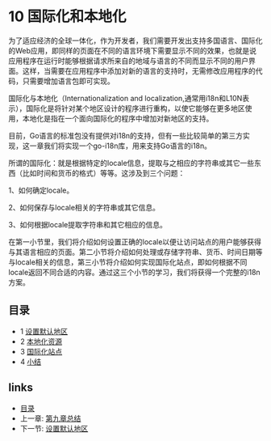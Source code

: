 # 10 国际化和本地化
为了适应经济的全球一体化，作为开发者，我们需要开发出支持多国语言、国际化的Web应用，即同样的页面在不同的语言环境下需要显示不同的效果，也就是说应用程序在运行时能够根据请求所来自的地域与语言的不同而显示不同的用户界面。这样，当需要在应用程序中添加对新的语言的支持时，无需修改应用程序的代码，只需要增加语言包即可实现。

国际化与本地化（Internationalization and localization,通常用i18n和L10N表示），国际化是将针对某个地区设计的程序进行重构，以使它能够在更多地区使用，本地化是指在一个面向国际化的程序中增加对新地区的支持。

目前，Go语言的标准包没有提供对i18n的支持，但有一些比较简单的第三方实现，这一章我们将实现一个go-i18n库，用来支持Go语言的i18n。

所谓的国际化：就是根据特定的locale信息，提取与之相应的字符串或其它一些东西（比如时间和货币的格式）等等。这涉及到三个问题：

1、如何确定locale。

2、如何保存与locale相关的字符串或其它信息。

3、如何根据locale提取字符串和其它相应的信息。

在第一小节里，我们将介绍如何设置正确的locale以便让访问站点的用户能够获得与其语言相应的页面。第二小节将介绍如何处理或存储字符串、货币、时间日期等与locale相关的信息，第三小节将介绍如何实现国际化站点，即如何根据不同locale返回不同合适的内容。通过这三个小节的学习，我们将获得一个完整的i18n方案。

## 目录
  * 1 [设置默认地区](10.1.md)
  * 2 [本地化资源](10.2.md)
  * 3 [国际化站点](10.3.md)
  * 4 [小结](10.4.md)

## links
   * [目录](<preface.md>)
   * 上一章: [第九章总结](<9.7.md>)
   * 下一节: [设置默认地区](<10.1.md>)
